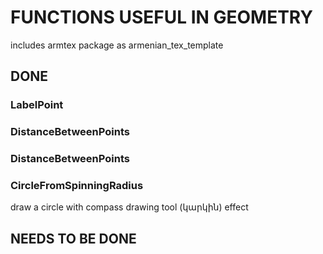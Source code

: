 # FUNCTIONS USEFUL IN GEOMETRY
includes armtex package as armenian_tex_template

## DONE

### LabelPoint

### DistanceBetweenPoints

### DistanceBetweenPoints

### 

### CircleFromSpinningRadius
draw a circle with compass drawing tool (կարկին) effect

## NEEDS TO BE DONE


